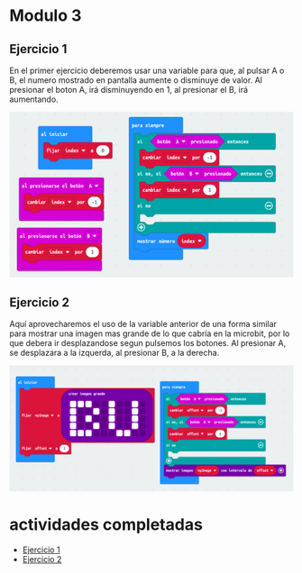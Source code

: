 # Modulo 3
## Ejercicio 1
En el primer ejercicio deberemos usar una variable para que, al pulsar A o B, el numero mostrado en pantalla aumente o disminuye de valor.
Al presionar el boton A, irá disminuyendo en 1, al presionar el B, irá aumentando.

![image](modulo3act1ampliacion.png)

## Ejercicio 2
Aquí aprovecharemos el uso de la variable anterior de una forma similar para mostrar una imagen mas grande de lo que cabría en la microbit, por lo que
debera ir desplazandose segun pulsemos los botones. Al presionar A, se desplazara a la izquerda, al presionar B, a la derecha.

![image](modulo3act2.png)

# actividades completadas
- [Ejercicio 1](microbit-modulo3act1ampliacion.hex)
- [Ejercicio 2](microbit-modulo3act2.hex)
